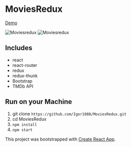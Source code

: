 # MoviesRedux

[Demo](https://cinemared.herokuapp.com/)

![Moviesredux](http://storage3.static.itmages.com/i/17/0702/h_1499009113_7574991_cb25d568dd.png)
![Moviesredux](http://storage7.static.itmages.com/i/17/0702/h_1499008672_3044711_6ec4821688.png)


## Includes

* react
* react-router
* redux
* redux-thunk
* Bootstrap
* TMDb API

## Run on your Machine

1. git clone `https://github.com/Igor1088/MoviesRedux.git`
2. cd MoviesRedux 
3. `npm install`
4. `npm start`


This project was bootstrapped with [Create React App](https://github.com/facebookincubator/create-react-app).
